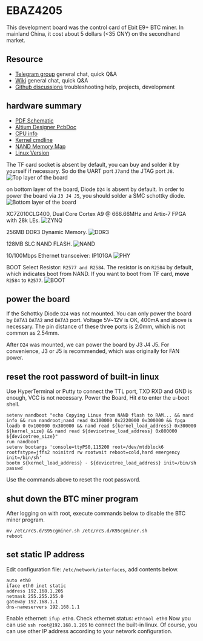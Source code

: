 # EBAZ4205

This development board was the control card of Ebit E9+ BTC miner. In mainland China, it cost about 5 dollars (<35 CNY) on the secondhand market.

## Resource

- [Telegram group](https://t.me/ebaz4205) general chat, quick Q&A
- [Wiki](https://github.com/xjtuecho/EBAZ4205/wiki) general chat, quick Q&A
- [Github discussions](https://github.com/xjtuecho/EBAZ4205/discussions) troubleshooting help, projects, development

## hardware summary

- [PDF Schematic](HW/EBAZ4205.pdf)
- [Altium Designer PcbDoc](HW/EBAZ4205.PcbDoc)
- [CPU info](proc/cpuinfo)
- [Kernel cmdline](proc/cmdline)
- [NAND Memory Map](proc/mtd)
- [Linux Version](proc/version)


The TF card socket is absent by default, you can buy and solder it by yourself if necessary. So do the UART port `J7`and the JTAG port `J8`.
![Top layer of the board](image/01-PCB-TL.jpg)

on bottom layer of the board, Diode `D24` is absent by default.  In order to power the board via `J3 J4 J5`, you should solder a SMC schottky diode.
![Bottom layer of the board](image/02-PCB-BL.jpg)

XC7Z010CLG400, Dual Core Cortex A9 @ 666.66MHz and Artix-7 FPGA with 28k LEs.
![ZYNQ](image/03-ZYNQ.jpg)

256MB DDR3 Dynamic Memory.
![DDR3](image/04-DDR3.jpg)

128MB SLC NAND FLASH.
![NAND](image/05-NAND.jpg)

10/100Mbps Ethernet transceiver: IP101GA
![PHY](image/06-PHY.jpg)

BOOT Select Resistor: `R2577 and R2584`. The resistor is on `R2584` by default, which indicates boot from NAND. If you want to boot from TF card, **move** `R2584` to `R2577`.
![BOOT](image/07-BOOT.jpg)

## power the board

If the Schottky Diode `D24` was not mounted. You can only power the board by `DATA1` `DATA2` and `DATA3` port. Voltage 5V~12V is OK, 400mA and above is necessary. The pin distance of these three ports is 2.0mm, which is not common as 2.54mm.

After `D24` was mounted, we can power the board by J3 J4 J5. For convenience, J3 or J5 is recommended, which was originally for FAN power.

## reset the root password of built-in linux

Use HyperTerminal or Putty to connect the TTL port, TXD RXD and GND is enough, VCC is not necessary. Power the Board, Hit `d` to enter the u-boot shell.

```
setenv nandboot "echo Copying Linux from NAND flash to RAM... && nand info && run nandroot;nand read 0x100000 0x2220000 0x300000 && fpga loadb 0 0x100000 0x300000 && nand read ${kernel_load_address} 0x300000 ${kernel_size} && nand read ${devicetree_load_address} 0x800000 ${devicetree_size}"
run nandboot
setenv bootargs 'console=ttyPS0,115200 root=/dev/mtdblock6 rootfstype=jffs2 noinitrd rw rootwait reboot=cold,hard emergency init=/bin/sh'
bootm ${kernel_load_address} - ${devicetree_load_address} init=/bin/sh
passwd
```

Use the commands above to reset the root password.

## shut down the BTC miner program

After logging on with root, execute commands below to disable the BTC miner program.

```
mv /etc/rcS.d/S95cgminer.sh /etc/rcS.d/K95cgminer.sh
reboot
```

## set static IP address

Edit configuration file: `/etc/network/interfaces`, add contents below.

```
auto eth0
iface eth0 inet static
address 192.168.1.205
netmask 255.255.255.0
gateway 192.168.1.1
dns-nameservers 192.168.1.1
```

Enable ethernet: `ifup eth0`.
Check ethernet status: `ethtool eth0`
Now you can use `ssh root@192.168.1.205` to connect the built-in linux.
Of course, you can use other IP address according to your network configuration.
